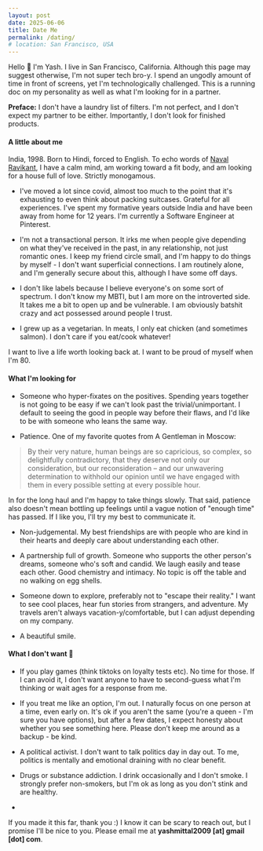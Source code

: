 ```yaml
---
layout: post
date: 2025-06-06
title: Date Me
permalink: /dating/
# location: San Francisco, USA
---
```


<!-- `Last updated: June 6` -->

Hello 👋 I'm Yash. I live in San Francisco, California. Although this page may suggest otherwise, I'm not super tech bro-y. I spend an ungodly amount of time in front of screens, yet I'm technologically challenged. This is a running doc on my personality as well as what I'm looking for in a partner.

**Preface:** I don't have a laundry list of filters. I'm not perfect, and I don't expect my partner to be either. Importantly, I don't look for finished products.

#### A little about me

India, 1998. Born to Hindi, forced to English. To echo words of [Naval Ravikant](https://x.com/naval/status/966512979066765313?lang=en), I have a calm mind, am working toward a fit body, and am looking for a house full of love. Strictly monogamous.

- I've moved a lot since covid, almost too much to the point that it's exhausting to even think about packing suitcases. Grateful for all experiences. I've spent my formative years outside India and have been away from home for 12 years. I'm currently a Software Engineer at Pinterest.

- I'm not a transactional person. It irks me when people give depending on what they've received in the past, in any relationship, not just romantic ones. I keep my friend circle small, and I'm happy to do things by myself - I don't want superficial connections. I am routinely alone, and I'm generally secure about this, although I have some off days.

- I don't like labels because I believe everyone's on some sort of spectrum. I don't know my MBTI, but I am more on the introverted side. It takes me a bit to open up and be vulnerable. I am obviously batshit crazy and act possessed around people I trust.

- I grew up as a vegetarian. In meats, I only eat chicken (and sometimes salmon). I don't care if you eat/cook whatever!

I want to live a life worth looking back at. I want to be proud of myself when I'm 80.

#### What I'm looking for

- Someone who hyper-fixates on the positives. Spending years together is not going to be easy if we can't look past the trivial/unimportant. I default to seeing the good in people way before their flaws, and I'd like to be with someone who leans the same way.

- Patience. One of my favorite quotes from A Gentleman in Moscow:

> By their very nature, human beings are so capricious, so complex, so delightfully contradictory, that they deserve not only our consideration, but our reconsideration – and our unwavering determination to withhold our opinion until we have engaged with them in every possible setting at every possible hour.

In for the long haul and I'm happy to take things slowly. That said, patience also doesn't mean bottling up feelings until a vague notion of "enough time" has passed. If I like you, I'll try my best to communicate it.

- Non-judgemental. My best friendships are with people who are kind in their hearts and deeply care about understanding each other.

- A partnership full of growth. Someone who supports the other person's dreams, someone who's soft and candid. We laugh easily and tease each other. Good chemistry and intimacy. No topic is off the table and no walking on egg shells.

- Someone down to explore, preferably not to "escape their reality." I want to see cool places, hear fun stories from strangers, and adventure. My travels aren't always vacation-y/comfortable, but I can adjust depending on my company.

- A beautiful smile.

#### What I don't want 🚩

- If you play games (think tiktoks on loyalty tests etc). No time for those. If I can avoid it, I don't want anyone to have to second-guess what I'm thinking or wait ages for a response from me.

- If you treat me like an option, I'm out. I naturally focus on one person at a time, even early on. It's ok if you aren't the same (you're a queen - I'm sure you have options), but after a few dates, I expect honesty about whether you see something here. Please don’t keep me around as a backup - be kind.

- A political activist. I don't want to talk politics day in day out. To me, politics is mentally and emotional draining with no clear benefit.

- Drugs or substance addiction. I drink occasionally and I don't smoke. I strongly prefer non-smokers, but I'm ok as long as you don't stink and are healthy.

-

If you made it this far, thank you :) I know it can be scary to reach out, but I promise I'll be nice to you. Please email me at **yashmittal2009 [at] gmail [dot] com**.
